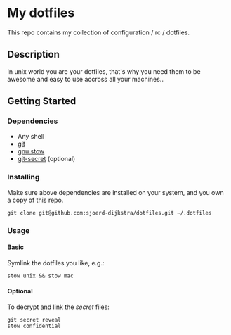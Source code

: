 # My dotfiles

This repo contains my collection of configuration / rc / dotfiles.

## Description

In unix world you are your dotfiles, that's why you need them to be awesome and easy to use accross all your machines..

## Getting Started

### Dependencies

- Any shell
- [git](https://git-scm.com/)
- [gnu stow](https://www.gnu.org/software/stow/)
- [git-secret](https://git-secret.io/) (optional)

### Installing

Make sure above dependencies are installed on your system, and you own a copy of this repo.
```
git clone git@github.com:sjoerd-dijkstra/dotfiles.git ~/.dotfiles
```

### Usage

#### Basic
Symlink the dotfiles you like, e.g.:
```
stow unix && stow mac
```

#### Optional
To decrypt and link the *secret* files:
```
git secret reveal
stow confidential
```
